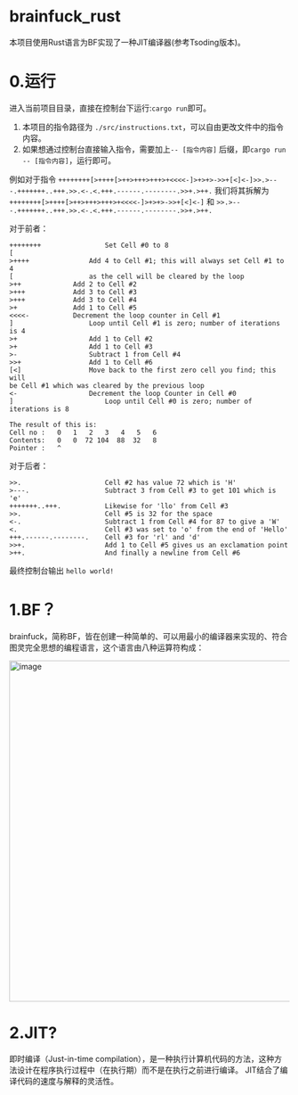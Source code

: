 # brainfuck_rust

本项目使用Rust语言为BF实现了一种JIT编译器(参考Tsoding版本)。
# 0.运行
进入当前项目目录，直接在控制台下运行:`cargo run`即可。
1. 本项目的指令路径为 `./src/instructions.txt`，可以自由更改文件中的指令内容。
2. 如果想通过控制台直接输入指令，需要加上`-- [指令内容]` 后缀，即`cargo run -- [指令内容]`，运行即可。

例如对于指令 `++++++++[>++++[>++>+++>+++>+<<<<-]>+>+>->>+[<]<-]>>.>---.+++++++..+++.>>.<-.<.+++.------.--------.>>+.>++.`
我们将其拆解为`++++++++[>++++[>++>+++>+++>+<<<<-]>+>+>->>+[<]<-]` 和 `>>.>---.+++++++..+++.>>.<-.<.+++.------.--------.>>+.>++.`

对于前者：
```
++++++++                Set Cell #0 to 8
[
>++++               Add 4 to Cell #1; this will always set Cell #1 to 4
[                   as the cell will be cleared by the loop
>++             Add 2 to Cell #2
>+++            Add 3 to Cell #3
>+++            Add 3 to Cell #4
>+              Add 1 to Cell #5
<<<<-           Decrement the loop counter in Cell #1
]                   Loop until Cell #1 is zero; number of iterations is 4
>+                  Add 1 to Cell #2
>+                  Add 1 to Cell #3
>-                  Subtract 1 from Cell #4
>>+                 Add 1 to Cell #6
[<]                 Move back to the first zero cell you find; this will
be Cell #1 which was cleared by the previous loop
<-                  Decrement the loop Counter in Cell #0
]                       Loop until Cell #0 is zero; number of iterations is 8

The result of this is:
Cell no :   0   1   2   3   4   5   6
Contents:   0   0  72 104  88  32   8
Pointer :   ^
```
对于后者：
```
>>.                     Cell #2 has value 72 which is 'H'
>---.                   Subtract 3 from Cell #3 to get 101 which is 'e'
+++++++..+++.           Likewise for 'llo' from Cell #3
>>.                     Cell #5 is 32 for the space
<-.                     Subtract 1 from Cell #4 for 87 to give a 'W'
<.                      Cell #3 was set to 'o' from the end of 'Hello'
+++.------.--------.    Cell #3 for 'rl' and 'd'
>>+.                    Add 1 to Cell #5 gives us an exclamation point
>++.                    And finally a newline from Cell #6
```

最终控制台输出 `hello world!`

# 1.BF？
brainfuck，简称BF，皆在创建一种简单的、可以用最小的编译器来实现的、符合图灵完全思想的编程语言，这个语言由八种运算符构成：

<img width="612" alt="image" src="https://github.com/ddx533534/brainfuck_rust/assets/51685343/1bbb2f7f-c3c2-4fda-9a49-c44d20b435fb">

# 2.JIT?
即时编译（Just-in-time compilation），是一种执行计算机代码的方法，这种方法设计在程序执行过程中（在执行期）而不是在执行之前进行编译。
JIT结合了编译代码的速度与解释的灵活性。


